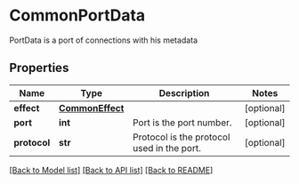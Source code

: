# CommonPortData

PortData is a port of connections with his metadata

## Properties
Name | Type | Description | Notes
------------ | ------------- | ------------- | -------------
**effect** | [**CommonEffect**](CommonEffect.md) |  | [optional] 
**port** | **int** | Port is the port number.  | [optional] 
**protocol** | **str** | Protocol is the protocol used in the port.  | [optional] 

[[Back to Model list]](../README.md#documentation-for-models) [[Back to API list]](../README.md#documentation-for-api-endpoints) [[Back to README]](../README.md)


